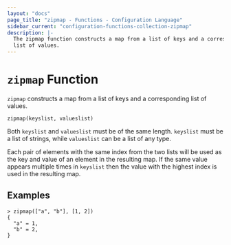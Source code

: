 ```yaml
---
layout: "docs"
page_title: "zipmap - Functions - Configuration Language"
sidebar_current: "configuration-functions-collection-zipmap"
description: |-
  The zipmap function constructs a map from a list of keys and a corresponding
  list of values.
---
```


# `zipmap` Function


`zipmap` constructs a map from a list of keys and a corresponding list of
values.

```hcl
zipmap(keyslist, valueslist)
```

Both `keyslist` and `valueslist` must be of the same length. `keyslist` must
be a list of strings, while `valueslist` can be a list of any type.

Each pair of elements with the same index from the two lists will be used
as the key and value of an element in the resulting map. If the same value
appears multiple times in `keyslist` then the value with the highest index
is used in the resulting map.

## Examples

```
> zipmap(["a", "b"], [1, 2])
{
  "a" = 1,
  "b" = 2,
}
```
